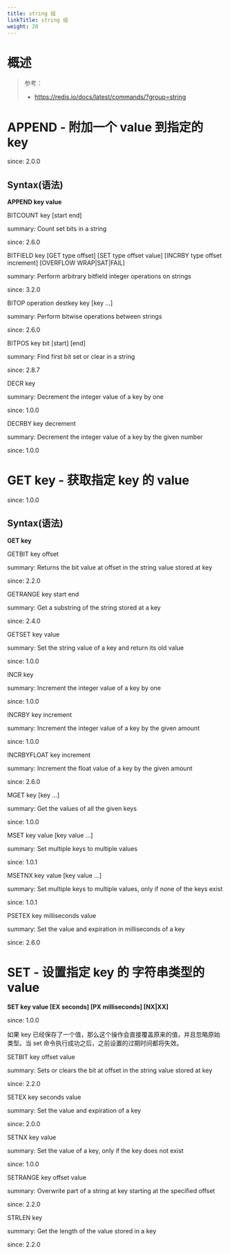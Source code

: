 ```yaml
---
title: string 组
linkTitle: string 组
weight: 20
---
```


# 概述

> 参考：
>
> - https://redis.io/docs/latest/commands/?group=string

# APPEND - 附加一个 value 到指定的 key

since: 2.0.0

## Syntax(语法)

**APPEND key value**

BITCOUNT key \[start end]

summary: Count set bits in a string

since: 2.6.0

BITFIELD key \[GET type offset] \[SET type offset value] \[INCRBY type offset increment] \[OVERFLOW WRAP|SAT|FAIL]

summary: Perform arbitrary bitfield integer operations on strings

since: 3.2.0

BITOP operation destkey key \[key ...]

summary: Perform bitwise operations between strings

since: 2.6.0

BITPOS key bit \[start] \[end]

summary: Find first bit set or clear in a string

since: 2.8.7

DECR key

summary: Decrement the integer value of a key by one

since: 1.0.0

DECRBY key decrement

summary: Decrement the integer value of a key by the given number

since: 1.0.0

# GET key - 获取指定 key 的 value

since: 1.0.0

## Syntax(语法)

**GET key**

GETBIT key offset

summary: Returns the bit value at offset in the string value stored at key

since: 2.2.0

GETRANGE key start end

summary: Get a substring of the string stored at a key

since: 2.4.0

GETSET key value

summary: Set the string value of a key and return its old value

since: 1.0.0

INCR key

summary: Increment the integer value of a key by one

since: 1.0.0

INCRBY key increment

summary: Increment the integer value of a key by the given amount

since: 1.0.0

INCRBYFLOAT key increment

summary: Increment the float value of a key by the given amount

since: 2.6.0

MGET key \[key ...]

summary: Get the values of all the given keys

since: 1.0.0

MSET key value \[key value ...]

summary: Set multiple keys to multiple values

since: 1.0.1

MSETNX key value \[key value ...]

summary: Set multiple keys to multiple values, only if none of the keys exist

since: 1.0.1

PSETEX key milliseconds value

summary: Set the value and expiration in milliseconds of a key

since: 2.6.0

# SET - 设置指定 key 的 字符串类型的 value

**SET key value \[EX seconds] \[PX milliseconds] \[NX|XX]**

since: 1.0.0

如果 key 已经保存了一个值，那么这个操作会直接覆盖原来的值，并且忽略原始类型。当 set 命令执行成功之后，之前设置的过期时间都将失效。

SETBIT key offset value

summary: Sets or clears the bit at offset in the string value stored at key

since: 2.2.0

SETEX key seconds value

summary: Set the value and expiration of a key

since: 2.0.0

SETNX key value

summary: Set the value of a key, only if the key does not exist

since: 1.0.0

SETRANGE key offset value

summary: Overwrite part of a string at key starting at the specified offset

since: 2.2.0

STRLEN key

summary: Get the length of the value stored in a key

since: 2.2.0
